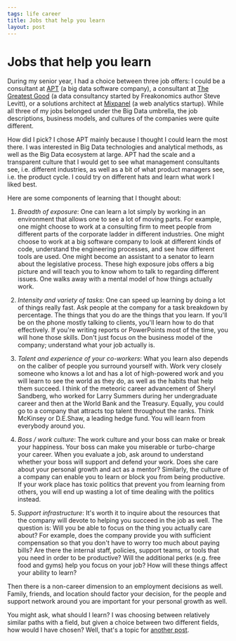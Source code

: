 ```yaml
--- 
tags: life career
title: Jobs that help you learn
layout: post
---
```


# Jobs that help you learn

During my senior year, I had a choice between three job offers: I could be a consultant at [APT][apt] (a big data software company), a consultant at [The Greatest Good][tgg] (a data consultancy started by Freakonomics author Steve Levitt), or a solutions architect at [Mixpanel][mxp] (a web analytics startup). While all three of my jobs belonged under the Big Data umbrella, the job descriptions, business models, and cultures of the companies were quite different. 

How did I pick? I chose APT mainly because I thought I could learn the most there. I was interested in Big Data technologies and analytical methods, as well as the Big Data ecosystem at large. APT had the scale and a transparent culture that I would get to see what management consultants see, i.e. different industries, as well as a bit of what product managers see, i.e. the product cycle. I could try on different hats and learn what work I liked best. 

[apt]: http://predictivetechnologies.com
[tgg]: http://greatestgood.com
[mxp]: http://mixpanel.com

Here are some components of learning that I thought about:

1. *Breadth of exposure*: One can learn a lot simply by working in an environment that allows one to see a lot of moving parts. For example, one might choose to work at a consulting firm to meet people from different parts of the corporate ladder in different industries. One might choose to work at a big software company to look at different kinds of code, understand the engineering processes, and see how different tools are used. One might become an assistant to a senator to learn about the legislative process. These high exposure jobs offers a big picture and will teach you to know whom to talk to regarding different issues. One walks away with a mental model of how things actually work. 

2. *Intensity and variety of tasks*: One can speed up learning by doing a lot of things really fast. Ask people at the company for a task breakdown by percentage. The things that you do are the things that you learn. If you'll be on the phone mostly talking to clients, you'll learn how to do that effectively. If you're writing reports or PowerPoints most of the time, you will hone those skills. Don't just focus on the business model of the company; understand what your job actually is. 

3. *Talent and experience of your co-workers*: What you learn also depends on the caliber of people you surround yourself with. Work very closely someone who knows a lot and has a lot of high-powered work and you will learn to see the world as they do, as well as the habits that help them succeed. I think of the meteoric career advancement of Sheryl Sandberg, who worked for Larry Summers during her undergraduate career and then at the World Bank and the Treasury. Equally, you could go to a company that attracts top talent throughout the ranks. Think McKinsey or D.E.Shaw, a leading hedge fund. You will learn from everybody around you. 

4. *Boss / work culture*: The work culture and your boss can make or break your happiness. Your boss can make you miserable or turbo-charge your career. When you evaluate a job, ask around to understand whether your boss will support and defend your work. Does she care about your personal growth and act as a mentor? Similarly, the culture of a company can enable you to learn or block you from being productive. If your work place has toxic politics that prevent you from learning from others, you will end up wasting a lot of time dealing with the politics instead. 

5. *Support infrastructure*: It's worth it to inquire about the resources that the company will devote to helping you succeed in the job as well. The question is: Will you be able to focus on the thing you actually care about? For example, does the company provide you with sufficient compensation so that you don't have to worry too much about paying bills? Are there the internal staff, policies, support teams, or tools that you need in order to be productive? Will the additional perks (e.g. free food and gyms) help you focus on your job? How will these things affect your ability to learn?

Then there is a non-career dimension to an employment decisions as well. Family, friends, and location should factor your decision, for the people and support network around you are important for your personal growth as well. 

You might ask, what should I learn? I was choosing between relatively similar paths with a field, but given a choice between two different fields, how would I have chosen? Well, that's a topic for [another post][ss]. 

[ss]: http://mbwong.com/2012/12/01/finding-a-calling.html
